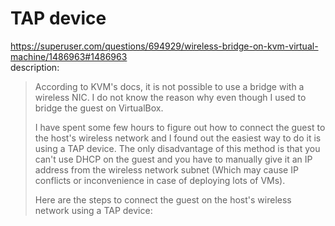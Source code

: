 # TAP device
https://superuser.com/questions/694929/wireless-bridge-on-kvm-virtual-machine/1486963#1486963  
description:
>According to KVM's docs, it is not possible to use a bridge with a wireless NIC. I do not know the reason why even though I used to bridge the guest on VirtualBox.
>
>I have spent some few hours to figure out how to connect the guest to the host's wireless network and I found out the easiest way to do it is using a TAP device. The only disadvantage of this method is that you can't use DHCP on the guest and you have to manually give it an IP address from the wireless network subnet (Which may cause IP conflicts or inconvenience in case of deploying lots of VMs).
>
>Here are the steps to connect the guest on the host's wireless network using a TAP device:
